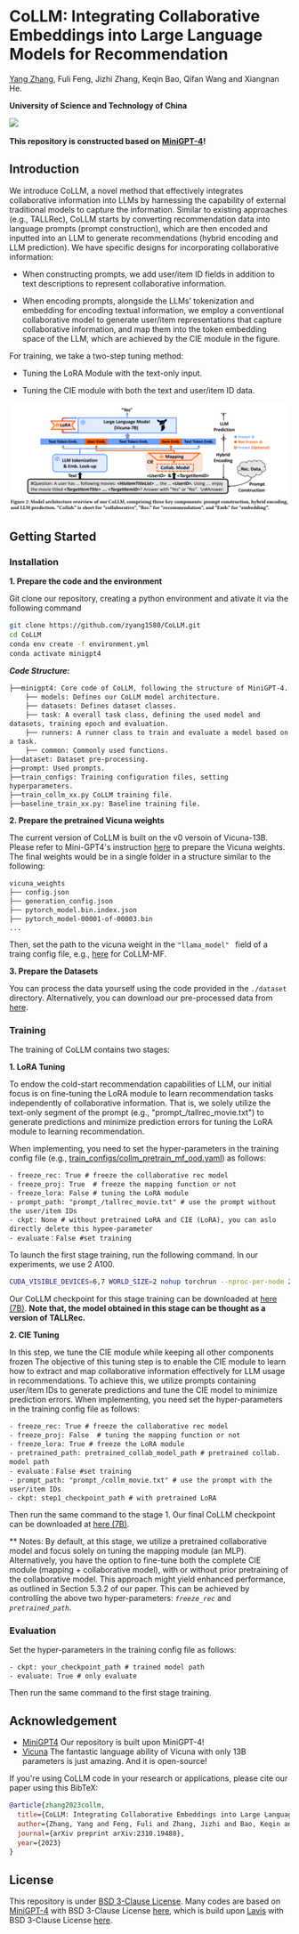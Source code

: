 # CoLLM: Integrating Collaborative Embeddings into Large Language Models for Recommendation
[Yang Zhang](http://home.ustc.edu.cn/~zy2015), Fuli Feng, Jizhi Zhang, Keqin Bao, Qifan Wang and Xiangnan He. 

**University of Science and Technology of China**

<a href='https://arxiv.org/abs/2310.19488'><img src='https://img.shields.io/badge/Paper-Arxiv-red'></a> 

**This repository is constructed based on [MiniGPT-4](https://github.com/Vision-CAIR/MiniGPT-4)!**

<!-- ## News
We now provide a pretrained MiniGPT-4 aligned with Vicuna-7B! The demo GPU memory consumption now can be as low as 12GB. -->


<!-- ## Online Demo

Click the image to chat with MiniGPT-4 around your images
[![demo](figs/online_demo.png)](https://minigpt-4.github.io)


## Examples
  |   |   |
:-------------------------:|:-------------------------:
![find wild](figs/examples/wop_2.png) |  ![write story](figs/examples/ad_2.png)
![solve problem](figs/examples/fix_1.png)  |  ![write Poem](figs/examples/rhyme_1.png)

More examples can be found in the [project page](https://minigpt-4.github.io). -->



## Introduction
We introduce CoLLM, a novel method that effectively integrates
collaborative information into LLMs by harnessing the capability
of external traditional models to capture the information. Similar to existing approaches (e.g., TALLRec), CoLLM starts by converting recommendation data into language prompts (prompt construction), which are then encoded and inputted into an LLM to generate recommendations (hybrid encoding and LLM prediction). We have  specific designs for incorporating collaborative information:

- When constructing prompts, we add user/item ID fields in addition to text descriptions to represent collaborative information.

- When encoding prompts, alongside the LLMs’ tokenization and
embedding for encoding textual information, we employ a conventional collaborative model to generate user/item representations that capture collaborative information, and map them into the token embedding space of the LLM, which are achieved by the CIE module in the figure.

For training, we take a two-step tuning method:

- Tuning the LoRA Module with the text-only input.

- Tuning the CIE module with both the text and user/item ID data.





![overview](figs/overview.png)


## Getting Started
### Installation

**1. Prepare the code and the environment**

Git clone our repository, creating a python environment and ativate it via the following command

```bash
git clone https://github.com/zyang1580/CoLLM.git
cd CoLLM
conda env create -f environment.yml
conda activate minigpt4
```

***Code Structure:*** 
<!-- - **minigpt4**: Core code of CoLLM, following the structure of MiniGPT-4.
    - *models*: Defines our CoLLM model architecture.
    - *datasets*: Defines dataset classes.
    - *task*: A overall task class, defining the used model, training epoch, used datasets, and evaluation.
    - *runners*: A runner class to train and evaluate a model based on a task.
    - *common*: Commonly used functions.

- **dataset**: Dataset pre-processing.

- **prompt**: Used prompts.

- **train_configs**: Training configuration files, setting hyperparameters.

- **train_collm_xx.py**: Our CoLLM training file.

- **baseline_train_xx.py**: Baseline training file. -->


```
├──minigpt4: Core code of CoLLM, following the structure of MiniGPT-4.
    ├── models: Defines our CoLLM model architecture.
    ├── datasets: Defines dataset classes.
    ├── task: A overall task class, defining the used model and datasets, training epoch and evaluation.
    ├── runners: A runner class to train and evaluate a model based on a task.
    ├── common: Commonly used functions.
├──dataset: Dataset pre-processing.
├──prompt: Used prompts.
├──train_configs: Training configuration files, setting hyperparameters.
├──train_collm_xx.py CoLLM training file.
├──baseline_train_xx.py: Baseline training file.

```

**2. Prepare the pretrained Vicuna weights**

The current version of CoLLM is built on the v0 versoin of Vicuna-13B.
Please refer to Mini-GPT4's instruction [here](PrepareVicuna.md) 
to prepare the Vicuna weights.
The final weights would be in a single folder in a structure similar to the following:

```
vicuna_weights
├── config.json
├── generation_config.json
├── pytorch_model.bin.index.json
├── pytorch_model-00001-of-00003.bin
...   
```

Then, set the path to the vicuna weight in the `"llama_model" ` field of a traing config file, e.g., [here](train_configs/collm_pretrain_mf_ood.yaml#L15)  for CoLLM-MF.

**3. Prepare the Datasets**

You can process the data yourself using the code provided in the ```./dataset``` directory. Alternatively, you can download our pre-processed data from [here](collm-datasets/).



### Training
The training of CoLLM contains two stages:

**1. LoRA Tuning**

To endow the cold-start recommendation capabilities of LLM, our initial focus is on fine-tuning the LoRA module to learn recommendation tasks independently of collaborative information. That is, we solely utilize the text-only segment of the prompt (e.g., "prompt_/tallrec_movie.txt") to generate predictions and minimize prediction errors for tuning the LoRA module to learning recommendation.

When implementing, you need to set the hyper-parameters in the training config file (e.g., [train_configs/collm_pretrain_mf_ood.yaml](train_configs/collm_pretrain_mf_ood.yaml)) as follows:
```
- freeze_rec: True # freeze the collaborative rec model
- freeze_proj: True  # freeze the mapping function or not
- freeze_lora: False # tuning the LoRA module
- prompt_path: "prompt_/tallrec_movie.txt" # use the prompt without the user/item IDs
- ckpt: None # without pretrained LoRA and CIE (LoRA), you can aslo directly delete this hypee-parameter 
- evaluate：False #set training
```

To launch the first stage training, run the following command. In our experiments, we use 2 A100. 
```bash
CUDA_VISIBLE_DEVICES=6,7 WORLD_SIZE=2 nohup torchrun --nproc-per-node 2 --master_port=11139 train_collm_mf_din.py  --cfg-path=train_configs/collm_pretrain_mf_ood.yaml > /log.out &
```


Our CoLLM checkpoint for this stage training can be downloaded at [here (7B)](https://xxxxx). **Note that, the model obtained in this stage can be thought as a version of TALLRec.**



**2. CIE Tuning**

In this step, we tune the CIE module while keeping all other components frozen The objective of this tuning step is to enable the CIE module to learn how to extract and map collaborative information effectively for LLM usage in recommendations. To achieve this, we utilize prompts containing user/item IDs to generate predictions and tune the CIE model to minimize prediction errors. 
When implementing, you need set the hyper-parameters in the training config file as follows:

```
- freeze_rec: True # freeze the collaborative rec model
- freeze_proj: False  # tuning the mapping function or not
- freeze_lora: True # freeze the LoRA module
- pretrained_path: pretrained_collab_model_path # pretrained collab. model path 
- evaluate：False #set training
- prompt_path: "prompt_/collm_movie.txt" # use the prompt with the user/item IDs
- ckpt: step1_checkpoint_path # with pretrained LoRA
```
Then run the same command to the stage 1. Our final CoLLM checkpoint can be downloaded at [here (7B)](https://xxxxx). 

** Notes: By default, at this stage, we utilize a pretrained collaborative model and focus solely on tuning the mapping module (an MLP). Alternatively, you have the option to fine-tune both the complete CIE module (mapping + collaborative model), with or without prior pretraining of the collaborative model. This approach might yield enhanced performance, as outlined in Section 5.3.2 of our paper.  This can be achieved by controlling the above two hyper-parameters: *```freeze_rec```* and *```pretrained_path```*.


### Evaluation
Set the hyper-parameters in the training config file as follows:
```
- ckpt: your_checkpoint_path # trained model path
- evaluate: True # only evaluate
```
Then run the same command to the first stage training.




## Acknowledgement

+ [MiniGPT4](https://github.com/Vision-CAIR/MiniGPT-4) Our repository is built upon MiniGPT-4!
+ [Vicuna](https://github.com/lm-sys/FastChat) The fantastic language ability of Vicuna with only 13B parameters is just amazing. And it is open-source!


If you're using CoLLM code in your research or applications, please cite our paper using this BibTeX:
```bibtex
@article{zhang2023collm,
  title={CoLLM: Integrating Collaborative Embeddings into Large Language Models for Recommendation},
  author={Zhang, Yang and Feng, Fuli and Zhang, Jizhi and Bao, Keqin and Wang, Qifan and He, Xiangnan},
  journal={arXiv preprint arXiv:2310.19488},
  year={2023}
}
```


## License
This repository is under [BSD 3-Clause License](LICENSE.md).
Many codes are based on [MiniGPT-4]() with BSD 3-Clause License [here](LICENSE_minigpt4.md), which is build upon [Lavis](https://github.com/salesforce/LAVIS) with 
BSD 3-Clause License [here](LICENSE_Lavis.md).
